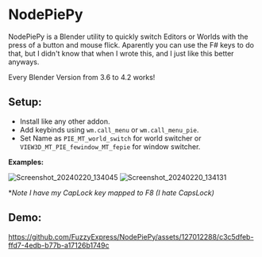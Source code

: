 # NodePiePy
NodePiePy is a Blender utility to quickly switch Editors or Worlds with the press of a button and mouse flick.
Aparently you can use the F# keys to do that, but I didn't know that when I wrote this, and I just like this better anyways.

Every Blender Version from 3.6 to 4.2 works!

## Setup:
- Install like any other addon.
- Add keybinds using `wm.call_menu` or `wm.call_menu_pie`.
- Set Name as `PIE_MT_world_switch` for world switcher or `VIEW3D_MT_PIE_fewindow_MT_fepie` for window switcher.

**Examples:**

![Screenshot_20240220_134045](https://github.com/FuzzyExpress/NodePiePy/assets/127012288/3ee8a4d4-ad51-4b4d-ac02-b98acd2852a8)
![Screenshot_20240220_134131](https://github.com/FuzzyExpress/NodePiePy/assets/127012288/e7f5504a-39aa-44c1-8273-b582c59da192)

**Note I have my CapLock key mapped to F8 (I hate CapsLock)*


## Demo:

https://github.com/FuzzyExpress/NodePiePy/assets/127012288/c3c5dfeb-ffd7-4edb-b77b-a17126b1749c

